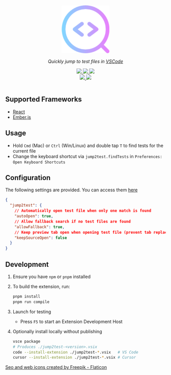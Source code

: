 <br />
<br />
<div align="center">
  <div>
    <img src="https://raw.githubusercontent.com/darragh0/jump2test/refs/heads/main/assets/logo.png" width="150" />
  </div>

  <p><i>Quickly jump to test files in <a href="https://code.visualstudio.com">VSCode</a></i></p>

   <div>
     <a href="https://github.com/darragh0/jump2test/stargazers">
       <img src="https://img.shields.io/github/stars/darragh0/jump2test?colorA=363a4f&colorB=b7bdf8&style=for-the-badge">
     </a>
     <a href="https://github.com/darragh0/jump2test/issues">
       <img src="https://img.shields.io/github/issues/darragh0/jump2test?colorA=363a4f&colorB=f5a97f&style=for-the-badge">
     </a>
     <a href="https://github.com/darragh0/jump2test/contributors">
       <img src="https://img.shields.io/github/contributors/darragh0/jump2test?colorA=363a4f&colorB=e8abe6&style=for-the-badge">
     </a>
  </div>
  <div>
     <a href="https://github.com/darragh0/jump2test/releases/latest">
       <img src="https://img.shields.io/github/v/release/darragh0/jump2test?colorA=363a4f&colorB=a6da95&style=for-the-badge">
     </a>
     <a href="https://marketplace.visualstudio.com/items?itemName=darragh0.jump2test">
       <img src="https://img.shields.io/visual-studio-marketplace/d/darragh0.jump2test?colorA=363a4f&colorB=94e2d5&style=for-the-badge">
     </a>
  </div>
</div>
<br />

## Supported Frameworks

- [React](https://react.dev/)
- [Ember.js](https://emberjs.com/)

## Usage

- Hold `Cmd` (Mac) or `Ctrl` (Win/Linux) and double tap `T` to find tests for the current file
- Change the keyboard shortcut via `jump2test.findTests` in `Preferences: Open Keyboard Shortcuts`

## Configuration

The following settings are provided. You can access them [here](vscode://settings/jump2test.)

```json
{
  "jump2test": {
    // Automatically open test file when only one match is found
    "autoOpen": true,
    // Allow fallback search if no test files are found
    "allowFallback": true,
    // Keep preview tab open when opening test file (prevent tab replacement)
    "keepSourceOpen": false
  }
}
```

## Development

1. Ensure you have `npm` or `pnpm` installed

2. To build the extension, run:

   ```bash
   pnpm install
   pnpm run compile
   ```

3. Launch for testing
   - Press `F5` to start an Extension Development Host

4. Optionally install locally without publishing

   ```bash
   vsce package
   # Produces ./jump2test-<version>.vsix
   code --install-extension ./jump2test-*.vsix   # VS Code
   cursor --install-extension ./jump2test-*.vsix # Cursor
   ```

[Seo and web icons created by Freepik - Flaticon](https://www.flaticon.com/free-icons/seo-and-web)
